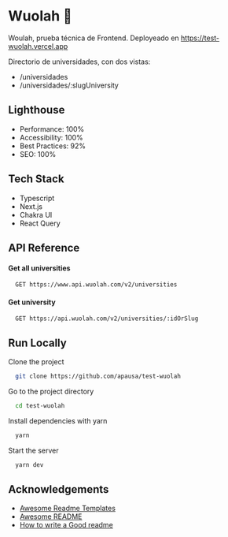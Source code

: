 
# Wuolah 🙂

Woulah, prueba técnica de Frontend. 
Deployeado en https://test-wuolah.vercel.app

Directorio de universidades, con dos vistas: 
- /universidades 
- /universidades/:slugUniversity



## Lighthouse

- Performance: 100%
- Accessibility: 100%
- Best Practices: 92%
- SEO: 100%
## Tech Stack 

- Typescript
- Next.js
- Chakra UI
- React Query



## API Reference

#### Get all universities

```http
  GET https://www.api.wuolah.com/v2/universities
```

#### Get university

```http
  GET https://api.wuolah.com/v2/universities/:idOrSlug
```

## Run Locally

Clone the project

```bash
  git clone https://github.com/apausa/test-wuolah
```

Go to the project directory

```bash
  cd test-wuolah
```

Install dependencies with yarn

```bash
  yarn
```

Start the server

```bash
  yarn dev
```


## Acknowledgements

 - [Awesome Readme Templates](https://awesomeopensource.com/project/elangosundar/awesome-README-templates)
 - [Awesome README](https://github.com/matiassingers/awesome-readme)
 - [How to write a Good readme](https://bulldogjob.com/news/449-how-to-write-a-good-readme-for-your-github-project)

